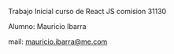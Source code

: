 Trabajo Inicial curso de React JS comision 31130

Alumno: Mauricio Ibarra

mail: mauricio.ibarra@me.com

